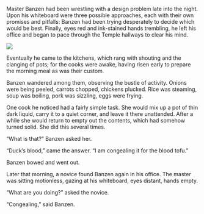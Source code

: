 Master Banzen had been wrestling with a design problem
late into the night.  Upon his whiteboard were three
possible approaches, each with their own promises and
pitfalls: Banzen had been trying desperately to decide which
would be best.  Finally, eyes red and ink-stained hands
trembling, he left his office and began to pace through
the Temple hallways to clear his mind.

![](/pages/case-92/tofu.jpg)

Eventually he came to the kitchens, which rang with shouting
and the clanging of pots; for the cooks were awake, having
risen early to prepare the morning meal as was their
custom.

Banzen wandered among them, observing the bustle of activity.
Onions were being peeled, carrots chopped, chickens plucked.
Rice was steaming, soup was boiling, pork was
sizzling, eggs were frying.

One cook he noticed had a fairly simple task.  She would mix up
a pot of thin dark liquid, carry it to a quiet corner,
and leave it there unattended.  After a while she would return to
empty out the contents, which had somehow turned solid.
She did this several times.

“What is that?” Banzen asked her.

“Duck’s blood,” came the answer.  “I am congealing it for
the blood tofu.”

Banzen bowed and went out.

Later that morning, a novice found Banzen again in his office.
The master was sitting motionless, gazing at his whiteboard,
eyes distant, hands empty.

“What are you doing?” asked the novice.

“Congealing,” said Banzen.
